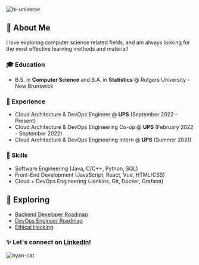 ![hi-universe](https://user-images.githubusercontent.com/51370284/178168373-d694f4ac-c054-4d42-ba6b-5d5fc738970a.gif)

## 💫 About Me
I love exploring computer science related fields, and am always looking for the most effective learning methods and material!

### 🎓 Education
* B.S. in **Computer Science** and B.A. in **Statistics** @ Rutgers University - New Brunswick

### 💼 Experience
* Cloud Architecture & DevOps Engineer @ **UPS** (September 2022 - Present)
* Cloud Architecture & DevOps Engineering Co-op @ **UPS** (February 2022 - September 2022)
* Cloud Architecture & DevOps Engineering Intern @ **UPS** (Summer 2021)

### 🎯 Skills
* Software Engineering (Java, C/C++, Python, SQL)
* Front-End Development (JavaScript, React, Vue, HTML/CSS)
* Cloud + DevOps Engineering (Jenkins, Git, Docker, Grafana)

## 🚀 Exploring
* [Backend Developer Roadmap](https://roadmap.sh/backend)
* [DevOps Engineer Roadmap](https://roadmap.sh/devops)
* [Ethical Hacking](https://www.udemy.com/course/learn-ethical-hacking-from-scratch/)

### ✨ Let's connect on [LinkedIn](https://linkedin.com/in/sandhya-veludandi)!

![nyan-cat](https://user-images.githubusercontent.com/51370284/178168406-df547f9f-5468-49ce-9e3e-f4482fc558e5.gif)

